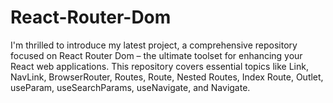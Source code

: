 # React-Router-Dom
I'm thrilled to introduce my latest project, a comprehensive repository focused on React Router Dom – the ultimate toolset for enhancing your React web applications. This repository covers essential topics like Link, NavLink, BrowserRouter, Routes, Route, Nested Routes, Index Route, Outlet, useParam, useSearchParams, useNavigate, and Navigate.
